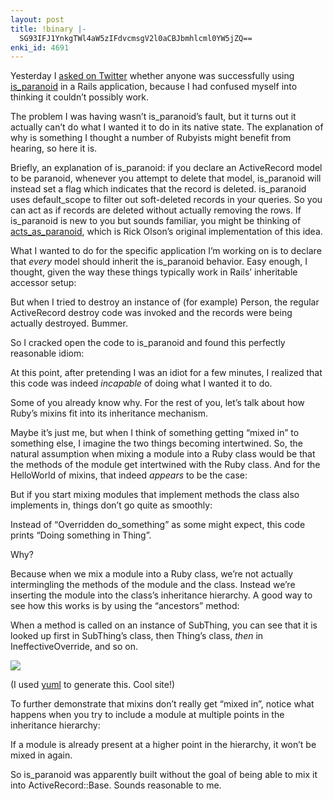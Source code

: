 ```yaml
---
layout: post
title: !binary |-
  SG93IFJ1YnkgTWl4aW5zIFdvcmsgV2l0aCBJbmhlcml0YW5jZQ==
enki_id: 4691
---
```


Yesterday I [asked on
Twitter](http://twitter.com/chadfowler/status/2516989904) whether anyone
was successfully using
[is\_paranoid](http://github.com/semanticart/is_paranoid/tree/master) in
a Rails application, because I had confused myself into thinking it
couldn’t possibly work.

The problem I was having wasn’t is\_paranoid’s fault, but it turns out
it actually can’t do what I wanted it to do in its native state. The
explanation of why is something I thought a number of Rubyists might
benefit from hearing, so here it is.

Briefly, an explanation of is\_paranoid: if you declare an ActiveRecord
model to be paranoid, whenever you attempt to delete that model,
is\_paranoid will instead set a flag which indicates that the record is
deleted. is\_paranoid uses default\_scope to filter out soft-deleted
records in your queries. So you can act as if records are deleted
without actually removing the rows. If is\_paranoid is new to you but
sounds familiar, you might be thinking of
[acts\_as\_paranoid](http://github.com/technoweenie/acts_as_paranoid/tree/master),
which is Rick Olson’s original implementation of this idea.

What I wanted to do for the specific application I’m working on is to
declare that *every* model should inherit the is\_paranoid behavior.
Easy enough, I thought, given the way these things typically work in
Rails’ inheritable accessor setup:

<script src="http://gist.github.com/142479.js">
</script>
But when I tried to destroy an instance of (for example) Person, the
regular ActiveRecord destroy code was invoked and the records were being
actually destroyed. Bummer.

So I cracked open the code to is\_paranoid and found this perfectly
reasonable idiom:

<script src="http://gist.github.com/142478.js">
</script>
At this point, after pretending I was an idiot for a few minutes, I
realized that this code was indeed *incapable* of doing what I wanted it
to do.

Some of you already know why. For the rest of you, let’s talk about how
Ruby’s mixins fit into its inheritance mechanism.

Maybe it’s just me, but when I think of something getting “mixed in” to
something else, I imagine the two things becoming intertwined. So, the
natural assumption when mixing a module into a Ruby class would be that
the methods of the module get intertwined with the Ruby class. And for
the HelloWorld of mixins, that indeed *appears* to be the case:

<script src="http://gist.github.com/142481.js">
</script>
But if you start mixing modules that implement methods the class also
implements in, things don’t go quite as smoothly:

<script src="http://gist.github.com/142484.js">
</script>
Instead of “Overridden do\_something” as some might expect, this code
prints “Doing something in Thing”.

Why?

Because when we mix a module into a Ruby class, we’re not actually
intermingling the methods of the module and the class. Instead we’re
inserting the module into the class’s inheritance hierarchy. A good way
to see how this works is by using the “ancestors” method:

<script src="http://gist.github.com/142869.js">
</script>
When a method is called on an instance of SubThing, you can see that it
is looked up first in SubThing’s class, then Thing’s class, *then* in
IneffectiveOverride, and so on.

![](http://chadfowler.com/yuml.png)

(I used [yuml](http://yuml.me) to generate this. Cool site!)

To further demonstrate that mixins don’t really get “mixed in”, notice
what happens when you try to include a module at multiple points in the
inheritance hierarchy:

<script src="http://gist.github.com/142872.js">
</script>
If a module is already present at a higher point in the hierarchy, it
won’t be mixed in again.

So is\_paranoid was apparently built without the goal of being able to
mix it into ActiveRecord::Base. Sounds reasonable to me.
